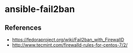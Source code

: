 # ansible-fail2ban

## References
* <https://fedoraproject.org/wiki/Fail2ban_with_FirewallD>
* <http://www.tecmint.com/firewalld-rules-for-centos-7/2/>